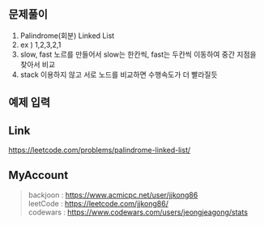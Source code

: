 ## 문제풀이
 1. Palindrome(회분) Linked List
 2. ex ) 1,2,3,2,1
 3. slow, fast 노르를 만들어서 slow는 한칸씩, fast는 두칸씩 이동하여 중간 지점을 찾아서 비교
 4. stack 이용하지 않고 서로 노드를 비교하면 수행속도가 더 빨라질듯
 
## 예제 입력

## Link
https://leetcode.com/problems/palindrome-linked-list/

## MyAccount

> backjoon : <https://www.acmicpc.net/user/jjkong86>  
> leetCode : <https://leetcode.com/jjkong86/>  
> codewars : https://www.codewars.com/users/jeongjeagong/stats
